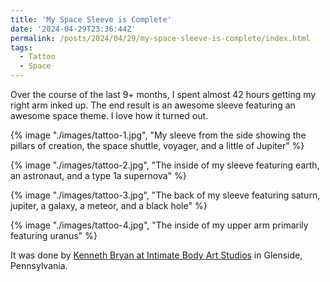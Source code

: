 ```yaml
---
title: 'My Space Sleeve is Complete'
date: '2024-04-29T23:36:44Z'
permalink: /posts/2024/04/29/my-space-sleeve-is-complete/index.html
tags:
  - Tattoo
  - Space
---
```


Over the course of the last 9+ months, I spent almost 42 hours getting my right arm inked up. The end result is an awesome sleeve featuring an awesome space theme. I love how it turned out.
<!-- excerpt -->

{% image "./images/tattoo-1.jpg", "My sleeve from the side showing the pillars of creation, the space shuttle, voyager, and a little of Jupiter" %}

{% image "./images/tattoo-2.jpg", "The inside of my sleeve featuring earth, an astronaut, and a type 1a supernova" %}

{% image "./images/tattoo-3.jpg", "The back of my sleeve featuring saturn, jupiter, a galaxy, a meteor, and a black hole" %}

{% image "./images/tattoo-4.jpg", "The inside of my upper arm primarily featuring uranus" %}

It was done by [Kenneth Bryan at Intimate Body Art Studios](https://www.facebook.com/IntimateBodyArtStudios/) in Glenside, Pennsylvania.

